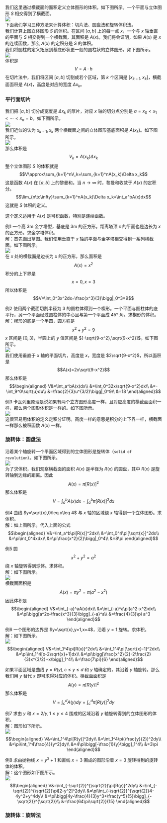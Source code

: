 我们这里通过横截面的面积定义立体图形的体积。如下图所示。一个平面与立体图形 $S$ 相交得到了横截面。  
![](010.010.png)  
下面我们学习三种方法来计算体积：切片法、圆盘法和旋转体积法。  
我们计算上图立体图形 $S$ 的体积。在区间 $[a,b]$ 上的每一点 $x$，一个与 $x$ 轴垂直的平面与 $S$ 相交得到一个横截面，其面积是 $A(x)$。我们将会证明，如果 $A(x)$ 是 $x$ 的连续函数，那么 $A(x)$ 的定积分是 $S$ 的体积。  
我们将圆柱的定义拓展到基底形状更一般的圆柱状的立体图形。如下图所示。  
![](010.020.png)  
体积是
$$V=A\cdot h$$
在切片法中，我们将区间 $[a,b]$ 切割成若个区域，第 $k$ 个区间是 $[x_{k-1},x_k]$，横截面面积是 $A(x)$，高度是对应的宽度 $\Delta x_k$。

### 平行面切片
我们把 $[a,b]$ 切分成宽度是 $\Delta x_k$ 的厚片，对应 $x$ 轴的切分点分别是 $a=x_0<x_1<\cdots<x_n=b$。如下图所示。  
![](010.030.png)  
我们近似的认为 $x_{k-1},x_k$ 两个横截面之间的立体图形基底面积是 $A(x_k)$。如下图所示。  
![](010.040.png)  
那么体积是
$$V_k=A(x_k)\Delta x_k$$
整个立体图形 $S$ 的体积就是
$$V\approx\sum_{k=1}^nV_k=\sum_{k=1}^nA(x_k)\Delta x_k$$
这是函数 $A(x)$ 在 $[a,b]$ 上的黎曼和。当 $n\to\infty$ 时，黎曼和收敛于 $A(x)$ 的定积分。
$$\lim_{n\to\infty}\sum_{k=1}^nA(x_k)\Delta x_k=\int_a^bA(x)dx$$
这就是 $S$ 体积的定义。

这个定义适用于 $A(x)$ 是可积函数，特别是连续函数。

例1 一个高 3m 金字塔型，基底是 3m 的正方形。距离塔顶 $x$ 的平面也是边长为 $x$ 的正方形。求金字塔体积。  
解：首先画出草图。我们使用垂直于 $x$ 轴的平面与金字塔相交得到一系列横截面。如下图所示。  
![](010.050.png)  
在 $x$ 处的横截面是边长为 $x$ 的正方形，那么面积是
$$A(x)=x^2$$
积分的上下界是
$$x=0,x=3$$
所以体积是
$$V=\int_0^3x^2dx=\frac{x^3}{3}\bigg|_0^3=9$$

例2 使用两个截面切割半径为 3 的圆柱体得到一个楔形。一个平面与圆柱体的底平行，另一个平面经过圆柱体的中心且与第一个平面成 45° 角。求楔形的体积。  
解：楔形的底是一个半圆，圆方程是
$$x^2+y^2=9$$
$x$ 区间是 $[0,3]$，半圆上的 $y$ 值区间是 $[-\sqrt{9-x^2},\sqrt{9-x^2}]$。如下图所示。  
![](010.060.png)  
我们使用垂直于 $x$ 轴的平面切片，高度是 $x$，宽度是 $2\sqrt{9-x^2}$，所以面积是
$$A(x)=2x\sqrt{9-x^2}$$
那么体积是
$$\begin{aligned}
V&=\int_a^bA(x)dx\\
&=\int_0^32x\sqrt{9-x^2}dx\\
&=-\int_9^0\sqrt{u}du\\
&=\frac{2}{3}u^{3/2}\bigg|_0^9\\
&=18
\end{aligned}$$

例3 卡瓦列里原理是说如果有两个立方图形高度一样，且对应高度的横截面面积一样，那么两个图形体积是一样的。如下图所示。  
![](010.070.png)  
这很容易用体积的定义定积分证明。高度一样的意思是积分的上下界一样，横截面一样那么被积函数 $A(x)$ 一样。

### 旋转体：圆盘法
沿着某个轴旋转一个平面区域得到的立体图形是旋转体（`solid of revolution`）。如下图所示。  
![](010.080.png)  
为了求体积，我们观察横截面的面积 $A(x)$ 是半径为 $R(x)$ 的圆盘，其中 $R(x)$ 是旋转轴到边缘的距离。因此
$$A(x)=\pi[R(x)]^2$$
那么体积是
$$V=\int_a^bA(x)dx=\int_a^b\pi[R(x)]^2dx$$

例4 曲线 $y=\sqrt{x},0\leq x\leq 4$ 与 $x$ 轴的区域绕 $x$ 轴得到一个立体图形。求体积。  
解：如上图所示。代入上面的公式
$$\begin{aligned}
V&=\int_a^b\pi[R(x)]^2dx\\
&=\int_0^4\pi[\sqrt{x}]^2dx\\
&=\pi\int_0^4xdx\\
&=\pi\frac{x^2}{2}\bigg|_0^4\\
&=8\pi
\end{aligned}$$

例5 圆
$$x^2+y^2=a^2$$
绕 $x$ 轴旋转得到球体。求体积。  
解：如下图所示。  
![](010.090.png)  
横截面面积是
$$A(x)=\pi y^2=\pi(a^2-x^2)$$
因此体积是
$$\begin{aligned}
V&=\int_{-a}^aA(x)dx\\
&=\int_{-a}^a\pi(a^2-x^2)dx\\
&=\pi\bigg[a^2x-\frac{x^3}{3}\bigg]_{-a}^a\\
&=\frac{4}{3}\pi a^3
\end{aligned}$$

例6 一个图形的边界是 $y=\sqrt{x},y=1,x=4$，沿着 $y=1$ 旋转。求体积。  
解：如下图所示。  
![](010.100.png)  
$$\begin{aligned}
V&=\int_1^4\pi[R(x)]^2dx\\
&=\int_1^4\pi[\sqrt{x}-1]^2dx\\
&=\pi\int_1^4[x-2\sqrt{x}+1]dx\\
&=\pi\bigg[\frac{x^2}{2}-2\frac{2}{3}x^{3/2}+x\bigg]_1^4\\
&=\frac{7\pi}{6}
\end{aligned}$$

如果平面区域是曲线 $y=R(y),c\leq y\leq d$ 和 $y$ 轴确定的，其沿着 $y$ 轴旋转。那么我们用 $y$ 替代 $x$ 即可求得对应的体积。横截面面积是
$$A(y)=\pi[R(y)]^2$$
那么体积是
$$V=\int_c^dA(y)dy=\int_c^d\pi[R(y)]^2dy$$

例7 求由 $y$ 和 $x=2/y,1\leq y\leq 4$ 围成的区域沿着 $y$ 轴旋转得到的立体图形的体积。  
解：图形如下所示。  
![](010.110.png)  
$$\begin{aligned}
V&=\int_1^4\pi[R(y)]^2dy\\
&=\int_1^4\pi(\frac{y}{2})^2dy\\
&=\pi\int_1^4\frac{4}{y^2}dy\\
&=4\pi\bigg[-\frac{1}{y}\bigg]_1^4\\
&=3\pi
\end{aligned}$$

例8 求由抛物线 $x=y^2+1$ 和直线 $x=3$ 围成的图形沿着 $x=3$ 旋转得到的旋转体的体积。  
解：这个图形如下图所示。  
![](010.120.png)  
$$\begin{aligned}
V&=\int_{-\sqrt{2}}^{\sqrt{2}}\pi[R(y)]^2dy\\
&=\int_{-\sqrt{2}}^{\sqrt{2}}\pi[2-y^2]^2dy\\
&=\pi\int_{-\sqrt{2}}^{\sqrt{2}}4-4y^2+y^4dy\\
&=\pi\bigg[4y-\frac{4}{3}y^3+\frac{y^5}{5}\bigg]_{-\sqrt{2}}^{\sqrt{2}}\\
&=\frac{64\pi\sqrt{2}}{15}
\end{aligned}$$

### 旋转体：旋转法
